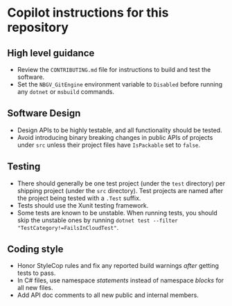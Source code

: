 # Copilot instructions for this repository

## High level guidance

* Review the `CONTRIBUTING.md` file for instructions to build and test the software.
* Set the `NBGV_GitEngine` environment variable to `Disabled` before running any `dotnet` or `msbuild` commands.

## Software Design

* Design APIs to be highly testable, and all functionality should be tested.
* Avoid introducing binary breaking changes in public APIs of projects under `src` unless their project files have `IsPackable` set to `false`.

## Testing

* There should generally be one test project (under the `test` directory) per shipping project (under the `src` directory). Test projects are named after the project being tested with a `.Test` suffix.
* Tests should use the Xunit testing framework.
* Some tests are known to be unstable. When running tests, you should skip the unstable ones by running `dotnet test --filter "TestCategory!=FailsInCloudTest"`.

## Coding style

* Honor StyleCop rules and fix any reported build warnings *after* getting tests to pass.
* In C# files, use namespace *statements* instead of namespace *blocks* for all new files.
* Add API doc comments to all new public and internal members.
